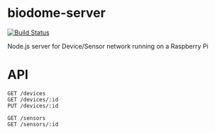 biodome-server
==============

[![Build Status](https://secure.travis-ci.org/andrewk/biodome-server.png?branch=master)](http://travis-ci.org/andrewk/biodome-server)

Node.js server for Device/Sensor network running on a Raspberry Pi

API
===
```
GET /devices
GET /devices/:id
PUT /devices/:id

GET /sensors
GET /sensors/:id
```
